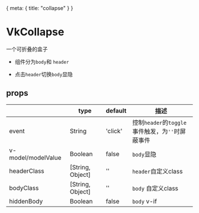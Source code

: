 <route>
{
  meta: {
    title: "collapse"
  }
}
</route>

# VkCollapse

一个可折叠的盒子

+ 组件分为`body`和 `header`

+ 点击`header`切换`body`显隐

## props

|                    | type             | default | 描述                                             |
| ------------------ | ---------------- | ------- | ------------------------------------------------ |
| event              | String           | 'click' | 控制`header`的`toggle`事件触发，为`''`时屏蔽事件 |
| v-model/modelValue | Boolean          | false   | `body`显隐                                       |
| headerClass        | [String, Object] | ''      | `header`自定义class                              |
| bodyClass          | [String, Object] | ''      | `body` 自定义class                               |
| hiddenBody         | Boolean          | false   | `body` v-if                                      |

